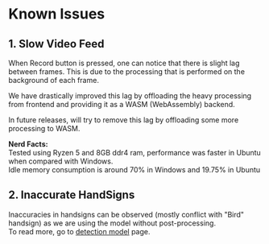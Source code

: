 # Known Issues

## 1. Slow Video Feed

When Record button is pressed, one can notice that there is slight lag between frames.
This is due to the processing that is performed on the background of each frame.  

We have drastically improved this lag by offloading the heavy processing from frontend and providing it as a WASM (WebAssembly) backend.

In future releases, will try to remove this lag by offloading some more processing to WASM.

**Nerd Facts:**  
Tested using Ryzen 5 and 8GB ddr4 ram, performance was faster in Ubuntu when compared with Windows.  
Idle memory consumption is around 70% in Windows and 19.75% in Ubuntu

## 2. Inaccurate HandSigns

Inaccuracies in handsigns can be observed (mostly conflict with "Bird" handsign) as we are using the model without post-processing.  
To read more, go to [detection model](/docs/model) page.